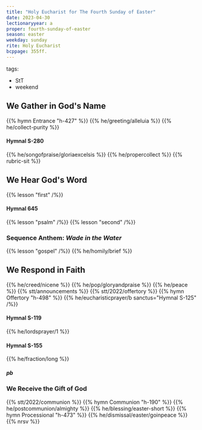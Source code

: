 ```yaml
---
title: "Holy Eucharist for The Fourth Sunday of Easter"
date: 2023-04-30
lectionaryyear: a
proper: fourth-sunday-of-easter
season: easter
weekday: sunday
rite: Holy Eucharist
bcppage: 355ff.
---
```

tags:
- StT
- weekend

## We Gather in God's Name
{{% hymn Entrance "h-427" %}}
{{% he/greeting/alleluia %}}
{{% he/collect-purity %}}

#### Hymnal S-280
{{% he/songofpraise/gloriaexcelsis %}}
{{% he/propercollect %}}
{{% rubric-sit %}}

## We Hear God's Word
{{% lesson "first" /%}}

#### Hymnal 645
{{% lesson "psalm" /%}}
{{% lesson "second" /%}}

### Sequence Anthem: _Wade in the Water_
{{% lesson "gospel" /%}}
{{% he/homily/brief %}}

## We Respond in Faith
{{% he/creed/nicene %}}
{{% he/pop/gloryandpraise %}}
{{% he/peace %}}
{{% stt/announcements %}}
{{% stt/2022/offertory %}}
{{% hymn Offertory "h-498" %}}
{{% he/eucharisticprayer/b sanctus="Hymnal S-125" /%}}

#### Hymnal S-119
{{% he/lordsprayer/1 %}}

#### Hymnal S-155
{{% he/fraction/long %}}

##### pb
### We Receive the Gift of God
{{% stt/2022/communion %}}
{{% hymn Communion "h-190" %}}
{{% he/postcommunion/almighty %}}
{{% he/blessing/easter-short %}}
{{% hymn Processional "h-473" %}}
{{% he/dismissal/easter/goinpeace %}}
{{% nrsv %}}

